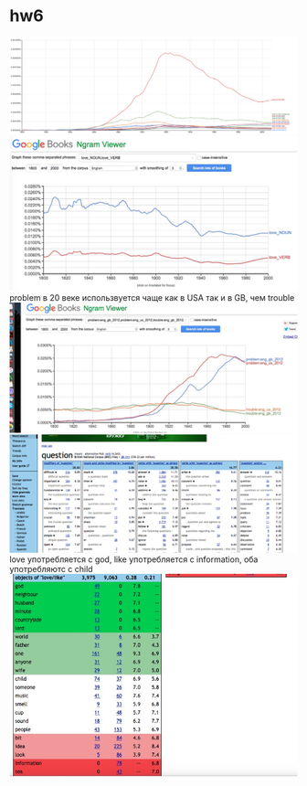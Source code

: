 # hw6
![ссылка](https://github.com/linapilipchuk/hw6/blob/master/Snimok_ekrana_2018-04-09_v_15_52_01.png)
![ссылка](https://github.com/linapilipchuk/hw6/blob/master/fhfhhfhf.jpeg)
problem в 20 веке использвуется чаще как в USA так и в GB, чем trouble
![ссылка](https://github.com/linapilipchuk/hw6/blob/master/problem%20trouble%202.jpeg)
![ссылка](https://github.com/linapilipchuk/hw6/blob/master/question.png)
love употребляется с god, like употребляется с information, оба употребляютс с child
![ссылка](https://github.com/linapilipchuk/hw6/blob/master/love%20like.jpeg)
